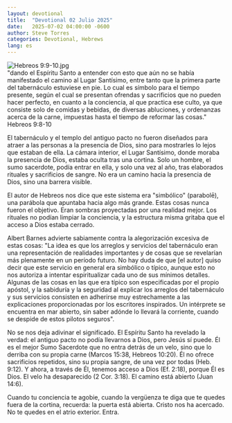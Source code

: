 ```yaml
---
layout: devotional
title:  "Devotional 02 Julio 2025"
date:   2025-07-02 04:00:00 -0600
author: Steve Torres
categories: Devotional, Hebrews
lang: es
---
```

<img src="https://sitemedia.esteeb.com/file/esteebcomsitemedia/devotional_images/Hebrews/ES-Heb-9_9-10.jpg?raw=true" alt="Hebreos 9:9-10.jpg" style="max-width: 100%; height: auto;">

<div class="scripture">
  "dando el Espíritu Santo a entender con esto que aún no se había manifestado el camino al Lugar Santísimo, entre tanto que la primera parte del tabernáculo estuviese en pie. Lo cual es símbolo para el tiempo presente, según el cual se presentan ofrendas y sacrificios que no pueden hacer perfecto, en cuanto a la conciencia, al que practica ese culto, ya que consiste solo de comidas y bebidas, de diversas abluciones, y ordenanzas acerca de la carne, impuestas hasta el tiempo de reformar las cosas." Hebreos 9:8-10
</div>

El tabernáculo y el templo del antiguo pacto no fueron diseñados para atraer a las personas a la presencia de Dios, sino para mostrarles lo lejos que estaban de ella. La cámara interior, el Lugar Santísimo, donde moraba la presencia de Dios, estaba oculta tras una cortina. Solo un hombre, el sumo sacerdote, podía entrar en ella, y solo una vez al año, tras elaborados rituales y sacrificios de sangre. No era un camino hacia la presencia de Dios, sino una barrera visible.

El autor de Hebreos nos dice que este sistema era "simbólico" (parabolē), una parábola que apuntaba hacia algo más grande. Estas cosas nunca fueron el objetivo. Eran sombras proyectadas por una realidad mejor. Los rituales no podían limpiar la conciencia, y la estructura misma gritaba que el acceso a Dios estaba cerrado.

Albert Barnes advierte sabiamente contra la alegorización excesiva de estas cosas:
"La idea es que los arreglos y servicios del tabernáculo eran una representación de realidades importantes y de cosas que se revelarían más plenamente en un período futuro. No hay duda de que [el autor] quiso decir que este servicio en general era simbólico o típico, aunque esto no nos autoriza a intentar espiritualizar cada uno de sus mínimos detalles. Algunas de las cosas en las que era típico son especificadas por el propio apóstol, y la sabiduría y la seguridad al explicar los arreglos del tabernáculo y sus servicios consisten en adherirse muy estrechamente a las explicaciones proporcionadas por los escritores inspirados. Un intérprete se encuentra en mar abierto, sin saber adónde lo llevará la corriente, cuando se despide de estos pilotos seguros".

No se nos deja adivinar el significado. El Espíritu Santo ha revelado la verdad: el antiguo pacto no podía llevarnos a Dios, pero Jesús sí puede. Él es el mejor Sumo Sacerdote que no entra detrás de un velo, sino que lo derriba con su propia carne (Marcos 15:38, Hebreos 10:20). Él no ofrece sacrificios repetidos, sino su propia sangre, de una vez por todas (Heb. 9:12). Y ahora, a través de Él, tenemos acceso a Dios (Ef. 2:18), porque Él es Dios. El velo ha desaparecido (2 Cor. 3:18). El camino está abierto (Juan 14:6).

Cuando tu conciencia te agobie, cuando la vergüenza te diga que te quedes fuera de la cortina, recuerda: la puerta está abierta. Cristo nos ha acercado. No te quedes en el atrio exterior. Entra.
